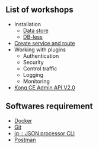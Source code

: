 ## List of workshops

- Installation
  * [Data store](https://github.com/up1/course-imc-devops-5-days/blob/main/api-gateway-with-kong/workshop/01-install.md)
  * [DB-less](https://github.com/up1/course-imc-devops-5-days/blob/main/api-gateway-with-kong/workshop/workshop-kong-with-dbless.md)
- [Create service and route](https://github.com/up1/course-imc-devops-5-days/blob/main/api-gateway-with-kong/workshop/02-create-service-and-route.md)
- Working with plugins
  - Authentication
  - Security
  - Control traffic
  - Logging
  - Monitoring
- [Kong CE Admin API V2.0](https://explore.postman.com/api/3158/kong-ce-admin-api-v20)

## Softwares requirement

- [Docker](https://www.docker.com/)
- [Git](https://git-scm.com/)
- [jq :: JSON processor CLI](https://stedolan.github.io/jq/)
- [Postman](https://www.postman.com/downloads/)

